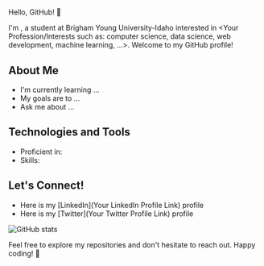 # <Your Name Here>

Hello, GitHub! 👋

I'm <Your Name Here>, a student at Brigham Young University-Idaho interested in <Your Profession/Interests such as: computer science, data science, web development, machine learning, ...>. Welcome to my GitHub profile!

## About Me

- I'm currently learning ...
- My goals are to ...
- Ask me about ...

## Technologies and Tools

- Proficient in: <List of Programming Languages or Technologies>
- Skills: <Any Other Skills or Tools You Want to Highlight>

## Let's Connect!

- Here is my [LinkedIn](Your LinkedIn Profile Link) profile
- Here is my [Twitter](Your Twitter Profile Link) profile

![GitHub stats](https://github-readme-stats.vercel.app/api?username=nicoopariente&count_private=true&show_icons=true)

Feel free to explore my repositories and don't hesitate to reach out. Happy coding! 🚀


